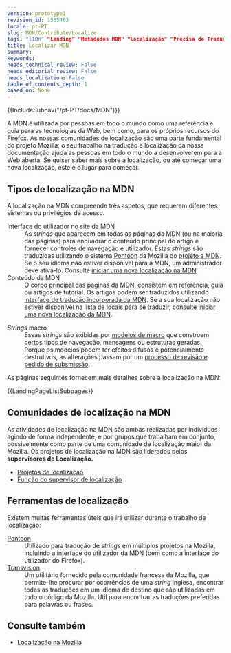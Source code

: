 ```yaml
---
version: prototype1
revision_id: 1335463
locale: pt-PT
slug: MDN/Contribute/Localize
tags: "l10n" "Landing" "Metadados MDN" "Localização" "Precisa de Tradução"
title: Localizar MDN
summary: 
keywords: 
needs_technical_review: False
needs_editorial_review: False
needs_localization: False
table_of_contents_depth: 1
based_on: None
---
```

<p>{{IncludeSubnav("/pt-PT/docs/MDN")}}</p>

<p>A MDN é utilizada por pessoas em todo o mundo como uma referência e guia para as tecnologias da Web, bem como, para os próprios recursos do Firefox. As nossas comunidades de localização são uma parte fundamental do projeto Mozilla; o seu trabalho na tradução e localização da nossa documentação ajuda as pessoas em todo o mundo a desenvolverem para a Web aberta. Se quiser saber mais sobre a localização, ou até começar uma nova localização, este é o lugar para começar.</p>

<h2 id="Tipos_de_localização_na_MDN">Tipos de localização na MDN</h2>

<p>A localização na MDN compreende três aspetos, que requerem diferentes sistemas ou privilégios de acesso.</p>

<dl>
 <dt>Interface do utilizador no site da MDN</dt>
 <dd>As <em>strings</em> que aparecem em todas as páginas da MDN (ou na maioria das páginas) para enquadrar o conteúdo principal do artigo e fornecer controles de navegação e utilizador. Estas <em>strings</em> são traduzidas utilizando o sistema&nbsp;<a href="/pt-PT/docs/Mozilla/Localization/Localização_com_Pontoon">Pontoon</a> da Mozilla do <a href="https://pontoon.mozilla.org/projects/mdn/">projeto a MDN</a>. Se o seu idioma não estiver disponível para a MDN, um administrador deve ativá-lo. Consulte <a href="/pt-PT/docs/MDN/Contribute/Localize/Iniciar_uma_localizacao">iniciar uma nova localização na MDN</a>.</dd>
 <dt>Conteúdo da MDN</dt>
 <dd>O corpo principal das páginas da MDN, consistem em referência, guia ou artigos de tutorial. Os artigos podem ser traduzidos utilizando <a href="/pt-PT/docs/MDN/Contribute/Localize/Translating_pages">interface de tradução incorporada da MDN</a>. Se a sua localização não estiver disponível na lista de locais para se traduzir, consulte&nbsp;<a href="/pt-PT/docs/MDN/Contribute/Localize/Iniciar_uma_localizacao">iniciar uma nova localização da MDN</a>.</dd>
</dl>

<dl>
 <dt><em>Strings </em>macro</dt>
 <dd>Essas <em>strings</em> são exibidas por <a href="/pt-PT/docs/MDN/Contribute/Structures/Macros">modelos de macro</a> que constroem certos tipos de navegação, mensagens ou estruturas geradas. Porque os modelos podem ter efeitos difusos e potencialmente destrutivos, as alterações passam por um <a href="/en-US/docs/MDN/Contribute/Tools/Template_editing">processo de revisão </a><a href="/pt-PT/docs/MDN/Contribute/Tools/Edição_de_modelo">e pedido de subsmissão</a>.</dd>
</dl>

<p>As páginas seguintes fornecem mais detalhes sobre a localização na MDN:</p>

<p>{{LandingPageListSubpages}}</p>

<h2 id="Comunidades_de_localização_na_MDN">Comunidades de localização na MDN</h2>

<p>As atividades de localização na MDN são ambas realizadas por indivíduos agindo de forma independente, e por grupos que trabalham em conjunto, possivelmente como parte de uma comunidade de localização maior da Mozilla. Os projetos de localização na MDN são liderados pelos<strong> supervisores de Localização.</strong></p>

<ul>
 <li><a href="/pt-PT/docs/MDN/Contribute/Localize/Projetos_localização">Projetos de localização</a></li>
 <li><a href="/en-US/docs/MDN/Community/Roles/Localization_driver_role">Função do supervisor de localização</a></li>
</ul>

<h2 id="Ferramentas_de_localização">Ferramentas de localização</h2>

<p>Existem muitas ferramentas úteis que irá utilizar durante o trabalho de localização:</p>

<dl>
 <dt><a href="/pt-PT/docs/Mozilla/Localization/Localização_com_Pontoon" title="/en-US/docs/Mozilla/Localization/Localizing_with_Verbatim">Pontoon</a></dt>
 <dd>Utilizado para tradução de <em>strings </em>em múltiplos projetos na Mozilla, incluindo a interface do utilizador da MDN (bem como a interface do utilizador do Firefox).</dd>
 <dt><a href="http://transvision.mozfr.org/" title="http://transvision.mozfr.org/">Transvision</a></dt>
 <dd>Um utilitário fornecido pela comunidade francesa da Mozilla, que permite-lhe procurar por ocorrências de uma <em>string</em> inglesa, encontrar todas as traduções em um idioma de destino que são utilizadas em todo o código da Mozilla. Útil para encontrar as traduções preferidas para palavras ou frases.</dd>
</dl>

<h2 id="Consulte_também">Consulte também</h2>

<ul>
 <li><a href="/pt-PT/docs/Mozilla/Localization" title="/en-US/docs/Mozilla/Localization">Localização na Mozilla</a></li>
</ul>

